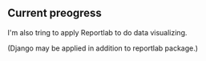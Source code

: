 ## Current preogress
I'm also tring to apply Reportlab to do data visualizing. 

(Django may be applied in addition to reportlab package.)
